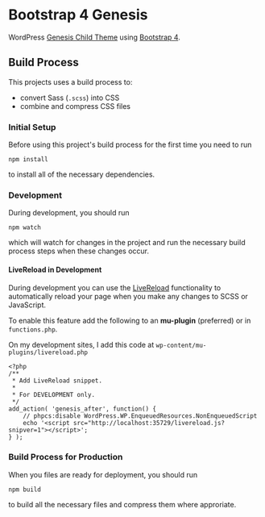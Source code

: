 Bootstrap 4 Genesis
===================

WordPress [Genesis Child Theme](https://my.studiopress.com/themes/genesis/) using [Bootstrap 4](https://getbootstrap.com/docs/4.1/getting-started/introduction/).


## Build Process

This projects uses a build process to:

- convert Sass (`.scss`) into CSS
- combine and compress CSS files

### Initial Setup

Before using this project's build process for the first time you need to run

```
npm install
```

to install all of the necessary dependencies.

### Development

During development, you should run

```
npm watch
```

which will watch for changes in the project and run the necessary build process steps when these changes occur.

#### LiveReload in Development

During development you can use the [LiveReload](http://livereload.com/) functionality to automatically reload your page when you make any changes to SCSS or JavaScript.

To enable this feature add the following to an **mu-plugin** (preferred) or in `functions.php`.

On my development sites, I add this code at `wp-content/mu-plugins/livereload.php`

```
<?php
/**
 * Add LiveReload snippet.
 *
 * For DEVELOPMENT only.
 */
add_action( 'genesis_after', function() {
	// phpcs:disable WordPress.WP.EnqueuedResources.NonEnqueuedScript
	echo '<script src="http://localhost:35729/livereload.js?snipver=1"></script>';
} );
```

### Build Process for Production

When you files are ready for deployment, you should run

```
npm build
```

to build all the necessary files and compress them where approriate.
